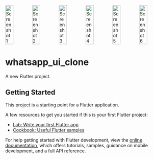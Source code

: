 <div style="display:flex; justify-content:space-between;">
    <img src="https://github.com/SELSHA-CS/tourism_ui_clone/assets/142321043/51e936aa-fb7c-4272-8520-0854c1fd4387" alt="Screenshot 1" width="30%">
    <img src="https://github.com/SELSHA-CS/whatsapp_ui_clone/assets/142321043/19a54290-c18d-4174-9791-0dda4c1e5e93" alt="Screenshot 2" width="30%">
    <img src="https://github.com/SELSHA-CS/tourism_ui_clone/assets/142321043/880c5b81-0cf5-4422-b73f-db67158cf4b0" alt="Screenshot 3" width="30%">
    <img src="https://github.com/SELSHA-CS/tourism_ui_clone/assets/142321043/97f3e620-3d7a-4e8f-9786-15b28605317c" alt="Screenshot 4" width="30%">
    <img src="https://github.com/SELSHA-CS/tourism_ui_clone/assets/142321043/46d8b5ac-9a0f-4bc5-83aa-55c72d1a2d78" alt="Screenshot 5" width="30%">
    <img src="https://github.com/SELSHA-CS/tourism_ui_clone/assets/142321043/532726ee-601c-4a92-a58a-8ef8d0bd1897" alt="Screenshot 6" width="30%">
</div>

# whatsapp_ui_clone

A new Flutter project.

## Getting Started

This project is a starting point for a Flutter application.

A few resources to get you started if this is your first Flutter project:

- [Lab: Write your first Flutter app](https://docs.flutter.dev/get-started/codelab)
- [Cookbook: Useful Flutter samples](https://docs.flutter.dev/cookbook)

For help getting started with Flutter development, view the
[online documentation](https://docs.flutter.dev/), which offers tutorials,
samples, guidance on mobile development, and a full API reference.
